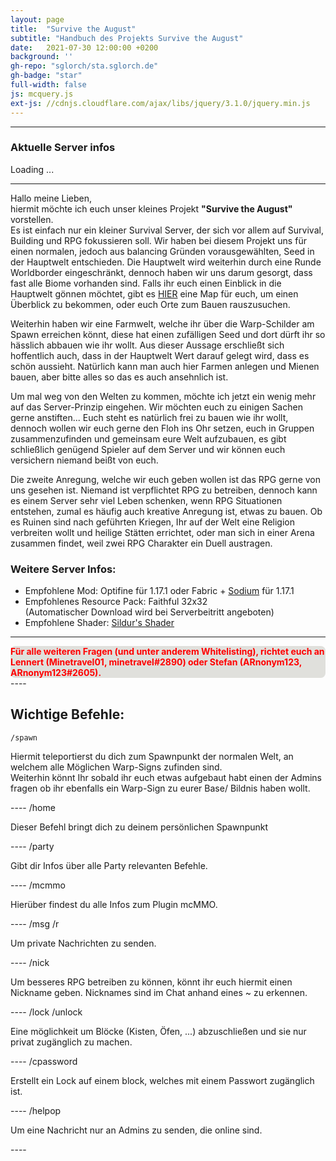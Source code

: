 ```yaml
---
layout: page
title:  "Survive the August"
subtitle: "Handbuch des Projekts Survive the August"
date:   2021-07-30 12:00:00 +0200
background: ''
gh-repo: "sglorch/sta.sglorch.de"
gh-badge: "star"
full-width: false
js: mcquery.js
ext-js: //cdnjs.cloudflare.com/ajax/libs/jquery/3.1.0/jquery.min.js
---
```


----

### Aktuelle Server infos
<div style="" id="rest">Loading ...</div>

----

Hallo meine Lieben,<br />
hiermit möchte ich euch unser kleines Projekt <b>"Survive the August"</b> vorstellen. <br />
Es ist einfach nur ein kleiner Survival Server, der sich vor allem auf Survival, Building und RPG fokussieren soll. Wir haben bei diesem Projekt uns für einen normalen, jedoch aus balancing Gründen vorausgewählten, Seed in der Hauptwelt entschieden. Die Hauptwelt wird weiterhin durch eine Runde Worldborder eingeschränkt, dennoch haben wir uns darum gesorgt, dass fast alle Biome vorhanden sind. Falls ihr euch einen Einblick in die Hauptwelt gönnen möchtet, gibt es [HIER](https://map.sta.sglorch.de/) eine Map für euch, um einen Überblick zu bekommen, oder euch Orte zum Bauen rauszusuchen. <br />

Weiterhin haben wir eine Farmwelt, welche ihr über die Warp-Schilder am Spawn erreichen könnt, diese hat einen zufälligen Seed und dort dürft ihr so hässlich abbauen wie ihr wollt.  Aus dieser Aussage erschließt sich hoffentlich auch, dass in der Hauptwelt Wert darauf gelegt wird, dass es schön aussieht. Natürlich kann man auch hier Farmen anlegen und Mienen bauen, aber bitte alles so das es auch ansehnlich ist.


Um mal weg von den Welten zu kommen, möchte ich jetzt ein wenig mehr auf das Server-Prinzip eingehen. Wir möchten euch zu einigen Sachen gerne anstiften... 
Euch steht es natürlich frei zu bauen wie ihr wollt, dennoch wollen wir euch gerne den Floh ins Ohr setzen, euch in Gruppen zusammenzufinden und gemeinsam eure Welt aufzubauen, es gibt schließlich genügend Spieler auf dem Server und wir können euch versichern niemand beißt von euch. <br />

Die zweite Anregung, welche wir euch geben wollen ist das RPG gerne von uns gesehen ist. Niemand ist verpflichtet RPG zu betreiben, dennoch kann es einem Server sehr viel Leben schenken, wenn RPG Situationen entstehen, zumal es häufig auch kreative Anregung ist, etwas zu bauen. Ob es Ruinen sind nach geführten Kriegen, Ihr auf der Welt eine Religion verbreiten wollt und heilige Stätten errichtet, oder man sich in einer Arena zusammen findet, weil zwei RPG Charakter ein Duell austragen.

### Weitere Server Infos:
* Empfohlene Mod: Optifine für 1.17.1 oder Fabric + [Sodium](https://github.com/CaffeineMC/sodium-fabric/releases) für 1.17.1
* Empfohlenes Resource Pack: Faithful 32x32 <br /> (Automatischer Download wird bei Serverbeitritt angeboten)
* Empfohlene Shader: [Sildur's Shader](https://sildurs-shaders.github.io/downloads/)



----
<div style="background-color: #e0e0dc; border-radius: 7.5px">
<span style="color:red"><b>Für alle weiteren Fragen (und unter anderem Whitelisting), richtet euch an Lennert (Minetravel01, minetravel#2890) oder Stefan (ARnonym123, ARnonym123#2605).</b></span>
</div>
----


## Wichtige Befehle:
	/spawn
<p>Hiermit teleportierst du dich zum Spawnpunkt der normalen Welt, an welchem alle Möglichen Warp-Signs zufinden sind. <br />
Weiterhin könnt Ihr sobald ihr euch etwas aufgebaut habt einen der Admins fragen ob ihr ebenfalls ein Warp-Sign zu eurer Base/ Bildnis haben wollt.</p>
----
	/home
<p>Dieser Befehl bringt dich zu deinem persönlichen Spawnpunkt</p>
----
	/party
<p>Gibt dir Infos über alle Party relevanten Befehle.</p>
----
	/mcmmo
<p>Hierüber findest du alle Infos zum Plugin mcMMO.</p>
----
	/msg <Empfänger> <Nachricht>
	/r <Nachricht>
<p>Um private Nachrichten zu senden.</p>
----
	/nick <Name>
<p>Um besseres RPG betreiben zu können, könnt ihr euch hiermit einen Nickname geben. Nicknames sind im Chat anhand eines ~ zu erkennen.</p>
----
	/lock
	/unlock
<p>Eine möglichkeit um Blöcke (Kisten, Öfen, ...) abzuschließen und sie nur privat zugänglich zu machen.</p>
----
	/cpassword <Passwort>
<p>Erstellt ein Lock auf einem block, welches mit einem Passwort zugänglich ist.</p>
----
	/helpop <Nachricht>
<p>Um eine Nachricht nur an Admins zu senden, die online sind.</p>
----
